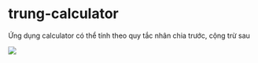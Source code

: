 # trung-calculator

Ứng dụng calculator có thể tính theo quy tắc nhân chia trước, cộng trừ sau

![](TrungCal.gif)
